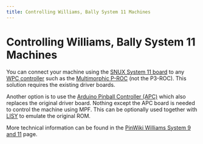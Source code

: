 ```yaml
---
title: Controlling Williams, Bally System 11 Machines
---
```


# Controlling Williams, Bally System 11 Machines


You can connect your machine using the
[SNUX System 11 board](../snux.md) to any [WPC controller](wpc.md)
such as the
[Multimorphic P-ROC](../multimorphic/index.md) (not the P3-ROC). This solution requires the existing driver
boards.

Another option is to use the
[Arduino Pinball Controller (APC)](../apc/index.md) which also replaces the original driver board. Nothing
except the APC board is needed to control the machine using MPF. This
can be optionally used together with
[LISY](../lisy/index.md) to emulate
the original ROM.

More technical information can be found in the [PinWiki Williams System
9 and
11](http://www.pinwiki.com/wiki/index.php?title=Williams_System_9_-_11)
page.
